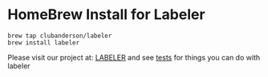 # HomeBrew Install for Labeler

```
brew tap clubanderson/labeler
brew install labeler
```

Please visit our project at: [LABELER](https://github.com/clubanderson/labeler)
and see [tests](https://github.com/clubanderson/labeler/blob/main/test/alias-test.sh) for things you can do with labeler

